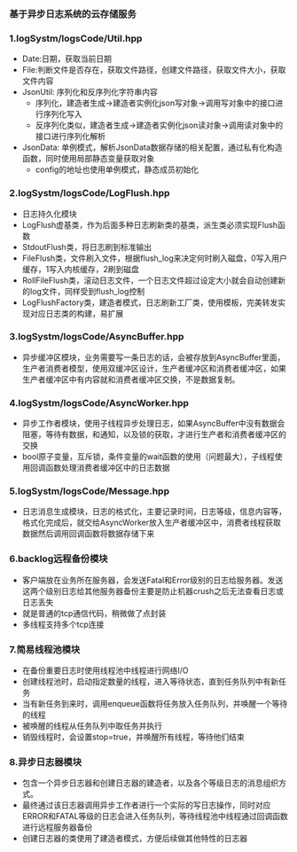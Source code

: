 ### 基于异步日志系统的云存储服务

### 1.logSystm/logsCode/Util.hpp
- Date:日期，获取当前日期
- File:判断文件是否存在，获取文件路径，创建文件路径，获取文件大小，获取文件内容
- JsonUtil: 序列化和反序列化字符串内容
    - 序列化，建造者生成->建造者实例化json写对象->调用写对象中的接口进行序列化写入
    - 反序列化类似，建造者生成->建造者实例化json读对象->调用读对象中的接口进行序列化解析
- JsonData: 单例模式，解析JsonData数据存储的相关配置，通过私有化构造函数，同时使用局部静态变量获取对象
    - config的地址也使用单例模式，静态成员初始化

### 2.logSystm/logsCode/LogFlush.hpp
- 日志持久化模块
- LogFlush虚基类，作为后面多种日志刷新类的基类，派生类必须实现Flush函数
- StdoutFlush类，将日志刷到标准输出
- FileFlush类，文件刷入文件，根据flush_log来决定何时刷入磁盘，0写入用户缓存，1写入内核缓存，2刷到磁盘
- RollFileFlush类，滚动日志文件，一个日志文件超过设定大小就会自动创建新的log文件，同样受到flush_log控制
- LogFlushFactory类，建造者模式，日志刷新工厂类，使用模板，完美转发实现对应日志类的构建，易扩展

### 3.logSystm/logsCode/AsyncBuffer.hpp
- 异步缓冲区模块，业务需要写一条日志的话，会被存放到AsyncBuffer里面，生产者消费者模型，使用双缓冲区设计，生产者缓冲区和消费者缓冲区，如果生产者缓冲区中有内容就和消费者缓冲区交换，不是数据复制。

### 4.logSystm/logsCode/AsyncWorker.hpp
- 异步工作者模块，使用子线程异步处理日志，如果AsyncBuffer中没有数据会阻塞，等待有数据，和通知，以及锁的获取，才进行生产者和消费者缓冲区的交换
- bool原子变量，互斥锁，条件变量的wait函数的使用（问题最大），子线程使用回调函数处理消费者缓冲区中的日志数据

### 5.logSystm/logsCode/Message.hpp
- 日志消息生成模块，日志的格式化，主要记录时间，日志等级，信息内容等，格式化完成后，就交给AsyncWorker放入生产者缓冲区中，消费者线程获取数据然后调用回调函数将数据存储下来

### 6.backlog远程备份模块
- 客户端放在业务所在服务器，会发送Fatal和Error级别的日志给服务器。发送这两个级别日志给其他服务器备份主要是防止机器crush之后无法查看日志或日志丢失
- 就是普通的tcp通信代码，稍微做了点封装
- 多线程支持多个tcp连接

### 7.简易线程池模块
- 在备份重要日志时使用线程池中线程进行网络I/O
- 创建线程池时，启动指定数量的线程，进入等待状态，直到任务队列中有新任务
- 当有新任务到来时，调用enqueue函数将任务放入任务队列，并唤醒一个等待的线程
- 被唤醒的线程从任务队列中取任务并执行
- 销毁线程时，会设置stop=true，并唤醒所有线程，等待他们结束


### 8.异步日志器模块
- 包含一个异步日志器和创建日志器的建造者，以及各个等级日志的消息组织方式。
- 最终通过该日志器调用异步工作者进行一个实际的写日志操作，同时对应ERROR和FATAL等级的日志会进入任务队列，等待线程池中线程通过回调函数进行远程服务器备份
- 创建日志器的类使用了建造者模式，方便后续做其他特性的日志器